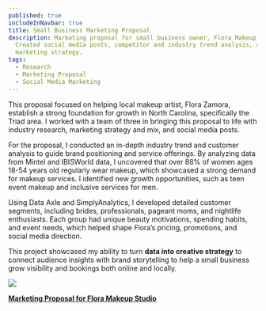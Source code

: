 ```yaml
---
published: true
includeInNavbar: true
title: Small Business Marketing Proposal
description: Marketing proposal for small business owner, Flora Makeup Studio.
  Created social media posts, competitor and industry trend analysis, and
  marketing strategy.
tags:
  - Research
  - Marketing Proposal
  - Social Media Marketing
---
```

This proposal focused on helping local makeup artist, Flora Zamora, establish a strong foundation for growth in North Carolina, specifically the Triad area. I worked with a team of three in bringing this proposal to life with industry research, marketing strategy and mix, and social media posts.

For the proposal, I conducted an in-depth industry trend and customer analysis to guide brand positioning and service offerings. By analyzing data from Mintel and IBISWorld data, I uncovered that over 88% of women ages 18-54 years old regularly wear makeup, which showcased a strong demand for makeup services. I identified new growth opportunities, such as teen event makeup and inclusive services for men. 

Using Data Axle and SimplyAnalytics, I developed detailed customer segments, including brides, professionals, pageant moms, and nightlife enthusiasts. Each group had unique beauty motivations, spending habits, and event needs, which helped shape Flora’s pricing, promotions, and social media direction.

This project showcased my ability to turn **data into creative strategy** to connect audience insights with brand storytelling to help a small business grow visibility and bookings both online and locally.

![](/media/Simple%20Minimalist%20Real%20Estate%20Logo.png)

[**Marketing Proposal for Flora Makeup Studio**](https://docs.google.com/document/d/1dmbiYMQVluQRZS8w6X6UEyMsabdc7jQXlmYQncFepis/edit?usp=sharing)